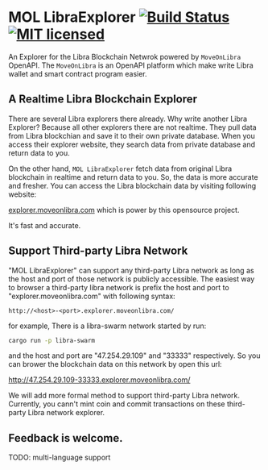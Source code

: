 # MOL LibraExplorer  [![Build Status](https://travis-ci.org/MoveOnLibra/LibraExplorer.svg?branch=master)](https://travis-ci.org/MoveOnLibra/LibraExplorer) [![MIT licensed](https://img.shields.io/badge/license-MIT-blue.svg)](./LICENSE)

An Explorer for the Libra Blockchain Netwrok powered by `MoveOnLibra` OpenAPI. The `MoveOnLibra` is an OpenAPI platform which make write Libra wallet and smart contract program easier.

## A Realtime Libra Blockchain Explorer
There are several Libra explorers there already. Why write another Libra Explorer? Because all other explorers there are not realtime. They pull data from Libra blockchian and save it to their own private database. When you access their explorer website, they search data from private database and return data to you.

On the other hand, `MOL LibraExplorer` fetch data from original Libra blockchain in realtime and return data to you. So, the data is more accurate and fresher. You can access the Libra blockchain data by visiting following website:

[explorer.moveonlibra.com](http://explorer.moveonlibra.com/) which is power by this opensource project.

It's fast and accurate.


## Support Third-party Libra Network
"MOL LibraExplorer" can support any third-party Libra network as long as the host and port of those network is publicly accessible. The easiest way to browser a third-party libra network is prefix the host and port to "explorer.moveonlibra.com" with following syntax:

 ```plaintext
 http://<host>-<port>.explorer.moveonlibra.com/
 ```
for example, There is a libra-swarm network started by run:

 ```sh
 cargo run -p libra-swarm
 ```
and the host and port are "47.254.29.109" and "33333" respectively. So you can brower the blockchain data on this network by open this url:

http://47.254.29.109-33333.explorer.moveonlibra.com/

We will add more formal method to support third-party Libra network. Currently, you cann't mint coin and commit transactions on these third-party Libra network explorer.

## Feedback is welcome.

TODO: multi-language support
